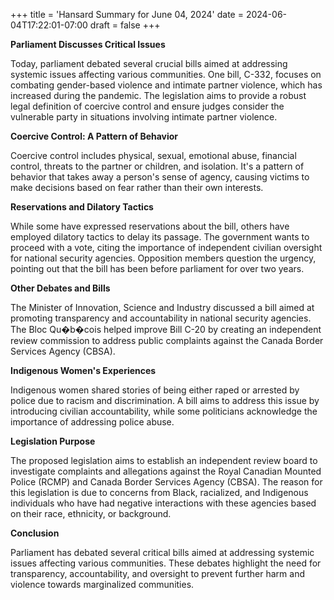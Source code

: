 +++
title = 'Hansard Summary for June 04, 2024'
date = 2024-06-04T17:22:01-07:00
draft = false
+++

**Parliament Discusses Critical Issues**

Today, parliament debated several crucial bills aimed at addressing systemic issues affecting various communities. One bill, C-332, focuses on combating gender-based violence and intimate partner violence, which has increased during the pandemic. The legislation aims to provide a robust legal definition of coercive control and ensure judges consider the vulnerable party in situations involving intimate partner violence.

**Coercive Control: A Pattern of Behavior**

Coercive control includes physical, sexual, emotional abuse, financial control, threats to the partner or children, and isolation. It's a pattern of behavior that takes away a person's sense of agency, causing victims to make decisions based on fear rather than their own interests.

**Reservations and Dilatory Tactics**

While some have expressed reservations about the bill, others have employed dilatory tactics to delay its passage. The government wants to proceed with a vote, citing the importance of independent civilian oversight for national security agencies. Opposition members question the urgency, pointing out that the bill has been before parliament for over two years.

**Other Debates and Bills**

The Minister of Innovation, Science and Industry discussed a bill aimed at promoting transparency and accountability in national security agencies. The Bloc Qu�b�cois helped improve Bill C-20 by creating an independent review commission to address public complaints against the Canada Border Services Agency (CBSA).

**Indigenous Women's Experiences**

Indigenous women shared stories of being either raped or arrested by police due to racism and discrimination. A bill aims to address this issue by introducing civilian accountability, while some politicians acknowledge the importance of addressing police abuse.

**Legislation Purpose**

The proposed legislation aims to establish an independent review board to investigate complaints and allegations against the Royal Canadian Mounted Police (RCMP) and Canada Border Services Agency (CBSA). The reason for this legislation is due to concerns from Black, racialized, and Indigenous individuals who have had negative interactions with these agencies based on their race, ethnicity, or background.

**Conclusion**

Parliament has debated several critical bills aimed at addressing systemic issues affecting various communities. These debates highlight the need for transparency, accountability, and oversight to prevent further harm and violence towards marginalized communities.
